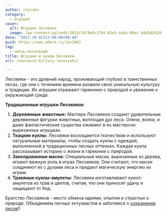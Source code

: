 ```yaml
---
author: slezsko
category:
  - игрушки
cover:
  alt: Игрушки лесовяки
  image: /wp-content/uploads/2023/10/8e6c1f84-62e3-4a6a-88ec-44a5d2d1d46f-jpg.webp
date: "2023-10-01T12:00:00+00:00"
guid: https://www.adora.ru/?p=2863
tag:
  - связь-поколений
title: Игрушки и куклы Лесовяки
url: /nazvanie-kultury-lesovyaki/

---
```

Лесовяки \- это древний народ, проживающий глубоко в таинственных лесах, где они с течением времени развили свою уникальную культуру и традиции. Их игрушки отражают гармонию с природой и уважение к окружающей среде.

**Традиционные игрушки Лесовяков:**

1. **Деревянные животные:** Мастера Лесовяков создают удивительные деревянные фигурки животных, воплощая дух леса. Олени, волки, и даже фантастические существа оживают в их мастерски вырезанных игрушках.
1. **Ткацкие куклы:** Лесовяки восхищаются ткачеством и используют натуральные материалы, чтобы создать куклы с одеждой, выполненной в традиционных лесных оттенках. Каждая кукла рассказывает историю о жизни в гармонии с природой.
1. **Заколдованные маски:** Специальные маски, вырезанные из дерева, играют важную роль в играх Лесовяков. Они считают, что маски соединяют их с духами леса и придают магическую энергию их играм.
1. **Травяные куклы-амулеты:** Лесовяки изготавливают кукол-амулетов из трав и цветов, считая, что они приносят удачу и защищают от бед.

Братство Лесовяков \- место обмена идеями, опытом и страстью к природе. Объединяем лесных энтузиастов и заботимся о [сохранении лесов](https://vk.com/sosnovka_yoshka)!!
